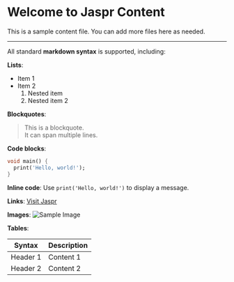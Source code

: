 # Welcome to Jaspr Content

This is a sample content file. You can add more files here as needed.

---

All standard **markdown syntax** is supported, including:

**Lists**:

- Item 1
- Item 2
  1. Nested item
  2. Nested item 2

**Blockquotes**:

> This is a blockquote.  
> It can span multiple lines.

**Code blocks**:

```dart
void main() {
  print('Hello, world!');
}
```

**Inline code**: Use `print('Hello, world!')` to display a message.

**Links**: [Visit Jaspr](https://jaspr.dev)

**Images**: ![Sample Image](https://placehold.co/600x400)

**Tables**:

| Syntax    | Description |
|-----------|-------------|
| Header 1  | Content 1   |
| Header 2  | Content 2   |
